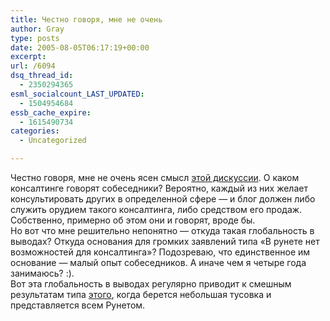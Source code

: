 ```yaml
---
title: Честно говоря, мне не очень
author: Gray
type: posts
date: 2005-08-05T06:17:19+00:00
excerpt:
url: /6094
dsq_thread_id:
  - 2350294365
esml_socialcount_LAST_UPDATED:
  - 1504954684
essb_cache_expire:
  - 1615490734
categories:
  - Uncategorized

---
```








Честно говоря, мне не очень ясен смысл <a href="http://inforedesign.com/2005/08/04/professionalnyie-blogi/" target="_blank">этой дискуссии</a>. О каком консалтинге говорят собеседники? Вероятно, каждый из них желает консультировать других в определенной сфере &#8212; и блог должен либо служить орудием такого консалтинга, либо средством его продаж. Собственно, примерно об этом они и говорят, вроде бы.  
Но вот что мне решительно непонятно &#8212; откуда такая глобальность в выводах? Откуда основания для громких заявлений типа &#171;В рунете нет возможностей для консалтинга&#187;? Подозреваю, что единственное им основание &#8212; малый опыт собеседников. А иначе чем я четыре года занимаюсь? :).  
Вот эта глобальность в выводах регулярно приводит к смешным результатам типа <a href="http://www.internet-business.ru/blog/archive/2005/08/8_naibolee_vliy.html" target="_blank">этого</a>, когда берется небольшая тусовка и представляется всем Рунетом.